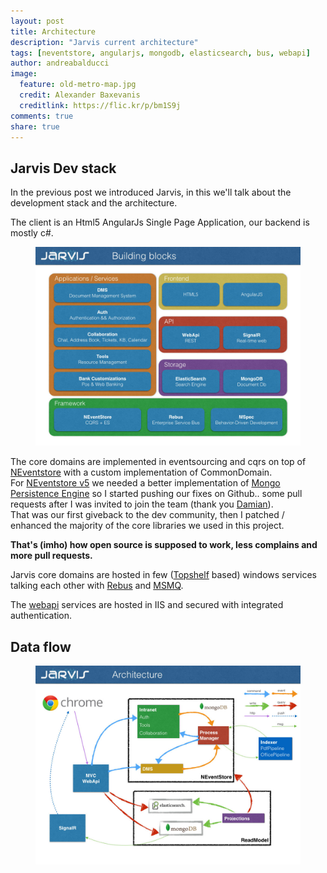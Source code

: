 ```yaml
---
layout: post
title: Architecture
description: "Jarvis current architecture"
tags: [neventstore, angularjs, mongodb, elasticsearch, bus, webapi]
author: andreabalducci
image:
  feature: old-metro-map.jpg
  credit: Alexander Baxevanis
  creditlink: https://flic.kr/p/bm1S9j
comments: true
share: true
---
```


## Jarvis Dev stack
In the previous post we introduced Jarvis, in this we'll talk about the development stack and the architecture.

The client is an Html5 AngularJs Single Page Application,
our backend is mostly c#.

<figure>
  <a href="/images/jarvis-building-blocks.jpg">
    <img src="/images/jarvis-building-blocks.jpg" alt="Jarvis building blocks">
  </a>
</figure>

The core domains are implemented in eventsourcing and cqrs on top of [NEventstore](http://neventstore.org) with a custom implementation of CommonDomain.  
For [NEventstore v5](http://neventstore.org) we needed a better implementation of [Mongo Persistence Engine](https://github.com/NEventStore/NEventStore.Persistence.MongoDB) so I started pushing our fixes on Github.. some pull requests after I was invited to join the team (thank you [Damian](https://twitter.com/randompunter)).  
That was our first giveback to the dev community, then I patched / enhanced the majority of the core libraries we used in this project.  

**That's (imho) how open source is supposed to work, less complains and more pull requests.**

Jarvis core domains are hosted in few ([Topshelf](https://github.com/Topshelf/Topshelf) based) windows services  talking each other with [Rebus](https://github.com/rebus-org/Rebus) and [MSMQ](http://msdn.microsoft.com/en-us/library/ms711472(v=vs.85).aspx).

The [webapi](http://www.asp.net/web-api) services are hosted in IIS and secured with integrated authentication.

## Data flow

<figure>
  <a href="/images/jarvis-architecture.jpg">
    <img src="/images/jarvis-architecture.jpg" alt="Jarvis architecture">
  </a>
</figure>
